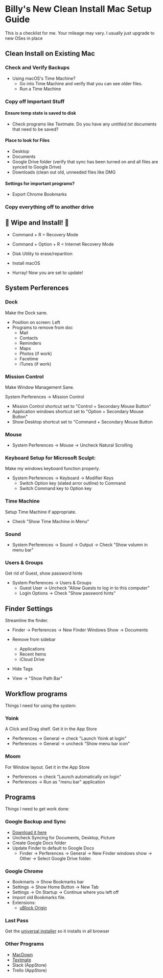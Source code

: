 # Billy's New Clean Install Mac Setup Guide

This is a checklist for me. Your mileage may vary. I usually just upgrade to new OSes in place


## Clean Install on Existing Mac

### Check and Verify Backups

- Using macOS's Time Machine?
	- Go into Time Machine and verify that you can see older files.
	- Run a Time Machine 

### Copy off Important Stuff

#### Ensure temp state is saved to disk

- Check programs like Textmate. Do you have any *untitled.txt* documents that need to be saved?

#### Place to look for Files

- Desktop
- Documents
- Google Drive folder (verify that sync has been turned on and all files are synced to Google Drive)
- Downloads (clean out old, unneeded files like DMG

#### Settings for important programs?

- Export Chrome Bookmarks

### Copy everything off to another drive


## 🎉 Wipe and Install! 🎉

- Command + R = Recovery Mode
- Command + Option + R = Internet Recovery Mode

- Disk Utility to erase/reparition
- Install macOS
- Hurray! Now you are set to update!

## System Perferences

### Dock

Make the Dock sane.

- Position on screen: Left
- Programs to remove from doc
  - Mail
  - Contacts
  - Reminders
  - Maps
  - Photos (if work)
  - Facetime
  - iTunes (if work)

### Mission Control

Make Window Management Sane.

System Perferences -> Mission Control

- Mission Control shortcut set to "Control + Secondary Mouse Button"
- Application windows shortcut set to "Option + Secondary Mouse Button"
- Show Desktop shortcut set to "Command + Secondary Mouse Button

### Mouse

- System Perferences -> Mouse -> Uncheck Natural Scrolling

### Keyboard Setup for Microsoft Sculpt:

Make my windows keyboard function properly.

- System Perferences -> Keyboard -> Modifier Keys
  - Switch Option key (slated arror outline) to Command
  - Switch Command key to Option key

### Time Machine

Setup Time Machine if appropriate.

- Check "Show Time Machine in Menu"


### Sound

- System Perferences -> Sound -> Output -> Check "Show volumn in menu bar"

### Users & Groups

Get rid of Guest, show password hints

- System Perferences -> Users & Groups
  - Guest User -> Uncheck "Allow Guests to log in to this computer" 
  - Login Options -> Check "Show password hints"
 

## Finder Settings

Streamline the finder.

- Finder -> Perferences -> New Finder Windows Show -> Documents
- Remove from sidebar
  - Applications
  - Recent Items
  - iCloud Drive
- Hide Tags

- View -> "Show Path Bar"

## Workflow programs

Things I need for using the system:

### Yoink

A Click and Drag shelf. Get it in the App Store

- Perferences -> General -> check "Launch Yoink at login"
- Perferences -> General -> uncheck "Show menu bar icon"

### Moom
For Window layout. Get it in the App Store

- Perferences -> check "Launch automatically on login"
- Perferences -> Run as "menu bar" application


## Programs

Things I need to get work done:

### Google Backup and Sync

- [Download it here](https://www.google.com/drive/download/thankyou/)
- Uncheck Syncing for Documents, Desktop, Picture
- Create Google Docs folder
- Update Finder to default to Google Docs
  - Finder -> Perferences -> General -> New Finder windows show -> Other -> Select Google Drive folder.

### Google Chrome

- Bookmarts -> Show Bookmarks bar
- Settings -> Show Home Button -> New Tab
- Settings -> On Startup -> Continue where you left off
- Import old Bookmarks file.
- Extensions:
  - [uBlock Origin](https://chrome.google.com/webstore/detail/ublock-origin/cjpalhdlnbpafiamejdnhcphjbkeiagm) 


### Last Pass

Get the [universal installer](https://lastpass.com/download/cdn/lpmacosx.zip) so it installs in all browser

### Other Programs
- [MacDown](https://macdown.uranusjr.com/)
- [Textmate](https://macromates.com/download)
- Slack (AppStore)
- Trello (AppStore)
